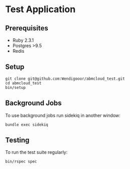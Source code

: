 # Test Application

## Prerequisites

- Ruby 2.3.1
- Postgres >9.5
- Redis

## Setup

    git clone git@github.com:Wendigooor/abmcloud_test.git
    cd abmcloud_test
    bin/setup

## Background Jobs

To use background jobs run sidekiq in another window:

    bundle exec sidekiq

## Testing

To run the test suite regularly:

    bin/rspec spec


